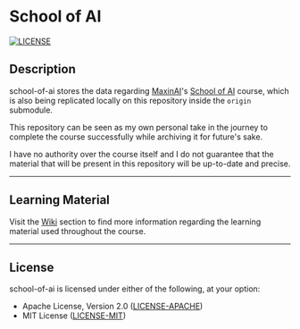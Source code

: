 # School of AI

[![LICENSE](https://img.shields.io/badge/License-MIT_or_Apache_2.0-blue.svg)](https://github.com/GiorgiBeriashvili/school-of-ai#License "Project's LICENSE section")

## Description

school-of-ai stores the data regarding [MaxinAI](https://maxinai.com)'s [School of AI](https://github.com/MaxinAI/school-of-ai "School of AI's official repository") course, which is also being replicated locally on this repository inside the `origin` submodule.

This repository can be seen as my own personal take in the journey to complete the course successfully while archiving it for future's sake.

I have no authority over the course itself and I do not guarantee that the material that will be present in this repository will be up-to-date and precise.

---

## Learning Material

Visit the [Wiki](https://github.com/GiorgiBeriashvili/school-of-ai/wiki "School of AI's wiki") section to find more information regarding the learning material used throughout the course.

---

## License

school-of-ai is licensed under either of the following, at your option:

* Apache License, Version 2.0 ([LICENSE-APACHE](https://github.com/GiorgiBeriashvili/school-of-ai/blob/master/LICENSE-APACHE "Copy of the Apache license (version 2.0)"))
* MIT License ([LICENSE-MIT](https://github.com/GiorgiBeriashvili/school-of-ai/blob/master/LICENSE-MIT "Copy of the MIT license"))
